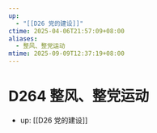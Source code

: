 ```yaml
---
up:
  - "[[D26 党的建设]]"
ctime: 2025-04-06T21:57:09+08:00
aliases:
  - 整风、整党运动
mtime: 2025-09-09T12:37:19+08:00
---
```


# D264 整风、整党运动

- up: [[D26 党的建设]]
